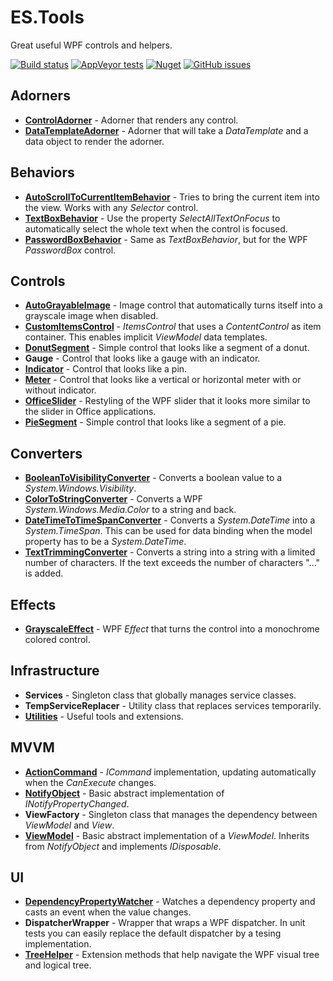 # ES.Tools
Great useful WPF controls and helpers.

[![Build status](https://ci.appveyor.com/api/projects/status/jd0r84sejxmxysr3?svg=true)](https://ci.appveyor.com/project/pschimmel/es-tools)
[![AppVeyor tests](https://img.shields.io/appveyor/tests/pschimmel/es-tools)](https://ci.appveyor.com/project/pschimmel/es-tool)
[![Nuget](https://img.shields.io/nuget/v/ES.Tools)](https://www.nuget.org/packages/ES.Tools/)
[![GitHub issues](https://img.shields.io/github/issues/pschimmel/es.tools)](https://github.com/pschimmel/ES.Tools/issues)

## Adorners
- [**ControlAdorner**](Documentation/ControlAdorner) - Adorner that renders any control.
- [**DataTemplateAdorner**](Documentation/DataTemplateAdorner) - Adorner that will take a *DataTemplate* and a data object to render the adorner.

## Behaviors
- [**AutoScrollToCurrentItemBehavior**](Documentation/AutoScrollToCurrentItemBehavior) - Tries to bring the current item into the view. Works with any *Selector* control. 
- [**TextBoxBehavior**](Documentation/TextBoxBehavior) - Use the property *SelectAllTextOnFocus* to automatically select the whole text when the control is focused. 
- [**PasswordBoxBehavior**](Documentation/PasswordBoxBehavior) - Same as *TextBoxBehavior*, but for the WPF *PasswordBox* control.
 
## Controls
- [**AutoGrayableImage**](Documentation/AutoGrayableImage) - Image control that automatically turns itself into a grayscale image when disabled.
- [**CustomItemsControl**](Documentation/CustomItemsControl) - *ItemsControl* that uses a *ContentControl* as item container. This enables implicit *ViewModel* data templates.
- [**DonutSegment**](Documentation/DonutSegment) - Simple control that looks like a segment of a donut. 
- **Gauge** - Control that looks like a gauge with an indicator. 
- [**Indicator**](Documentation/Indicator) - Control that looks like a pin. 
- [**Meter**](Documentation/Meter) - Control that looks like a vertical or horizontal meter with or without indicator. 
- [**OfficeSlider**](Documentation/OfficeSlider) - Restyling of the WPF slider that it looks more similar to the slider in Office applications.
- [**PieSegment**](Documentation/PieSegment) - Simple control that looks like a segment of a pie.

## Converters
- [**BooleanToVisibilityConverter**](Documentation/Converters) - Converts a boolean value to a *System.Windows.Visibility*.
- [**ColorToStringConverter**](Documentation/Converters) - Converts a WPF *System.Windows.Media.Color* to a string and back.
- [**DateTimeToTimeSpanConverter**](Documentation/Converters) - Converts a *System.DateTime* into a *System.TimeSpan*. This can be used for data binding when the model property has to be a *System.DateTime*.
- [**TextTrimmingConverter**](Documentation/Converters) - Converts a string into a string with a limited number of characters. If the text exceeds the number of characters "..." is added.

## Effects
- [**GrayscaleEffect**](Documentation/GrayscaleEffect) - WPF *Effect* that turns the control into a monochrome colored control.

## Infrastructure
- **Services** - Singleton class that globally manages service classes.
- **TempServiceReplacer** - Utility class that replaces services temporarily.
- [**Utilities**](Documentation/Utilities) - Useful tools and extensions.

## MVVM
- [**ActionCommand**](Documentation/ActionCommand) - *ICommand* implementation, updating automatically when the *CanExecute* changes.
- [**NotifyObject**](Documentation/NotifyObject) - Basic abstract implementation of *INotifyPropertyChanged*.
- **ViewFactory** - Singleton class that manages the dependency between *ViewModel* and *View*.
- [**ViewModel**](Documentation/ViewModel) - Basic abstract implementation of a *ViewModel*. Inherits from *NotifyObject* and implements *IDisposable*.

## UI
- [**DependencyPropertyWatcher**](Documentation/DependencyPropertyWatcher) - Watches a dependency property and casts an event when the value changes.
- **DispatcherWrapper** - Wrapper that wraps a WPF dispatcher. In unit tests you can easily replace the default dispatcher by a tesing implementation.
- [**TreeHelper**](Documentation/TreeHelper) - Extension methods that help navigate the WPF visual tree and logical tree.